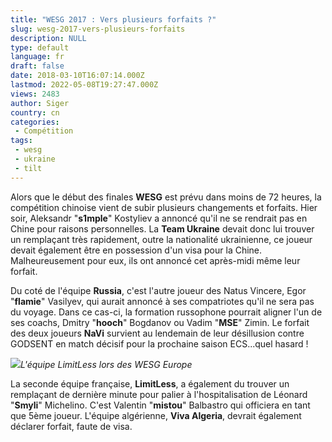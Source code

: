 ```yaml
---
title: "WESG 2017 : Vers plusieurs forfaits ?"
slug: wesg-2017-vers-plusieurs-forfaits
description: NULL
type: default
language: fr
draft: false
date: 2018-03-10T16:07:14.000Z
lastmod: 2022-05-08T19:27:47.000Z
views: 2483
author: Siger
country: cn
categories:
 - Compétition
tags:
 - wesg
 - ukraine
 - tilt
---
```

Alors que le début des finales **WESG** est prévu dans moins de 72 heures, la compétition chinoise vient de subir plusieurs changements et forfaits. Hier soir, Aleksandr "**s1mple**" Kostyliev a annoncé qu'il ne se rendrait pas en Chine pour raisons personnelles. La **Team Ukraine** devait donc lui trouver un remplaçant très rapidement, outre la nationalité ukrainienne, ce joueur devait également être en possession d'un visa pour la Chine. Malheureusement pour eux, ils ont annoncé cet après-midi même leur forfait. 

Du coté de l'équipe **Russia**, c'est l'autre joueur des Natus Vincere, Egor "**flamie**" Vasilyev, qui aurait annoncé à ses compatriotes qu'il ne sera pas du voyage. Dans ce cas-ci, la formation russophone pourrait aligner l'un de ses coachs, Dmitry "**hooch**" Bogdanov ou Vadim "**MSE**" Zimin. Le forfait des deux joueurs **NaVi** survient au lendemain de leur désillusion contre GODSENT en match décisif pour la prochaine saison ECS...quel hasard !

![](https://flickshot-ue.s3.eu-west-2.amazonaws.com/flickshot/picture/5a1f6a8eeaec4/pic.jpg)_L'équipe LimitLess lors des WESG Europe_

La seconde équipe française, **LimitLess**, a également du trouver un remplaçant de dernière minute pour palier à l'hospitalisation de Léonard "**Smyli**" Michelino. C'est Valentin "**mistou**" Balbastro qui officiera en tant que 5ème joueur. L'équipe algérienne, **Viva Algeria**, devrait également déclarer forfait, faute de visa.
